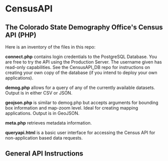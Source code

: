 # CensusAPI
<h2>The Colorado State Demography Office's Census API (PHP)</h2>

Here is an inventory of the files in this repo:

<b>connect.php</b> contains login credentials to the PostgreSQL Database.  You are free to try the API using the Production Server.  The username given has read-only capabilities.  See the CensusAPI_DB repo for instructions on creating your own copy of the database (if you intend to deploy your own applications).

<b>demog.php</b> allows for a query of any of the currently available datasets.  Output is in either CSV or JSON.

<b>geojson.php</b> is similar to demog.php but accepts arguments for bounding box information and map-zoom level.  Ideal for creating mapping applications.  Output is in GeoJSON.

<b>meta.php</b> retrieves metadata information.

<b>queryapi.html</b> is a basic user interface for accessing the Census API for non-application based data requests.


<h2>General API Instructions</h2>




